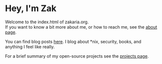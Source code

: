 # Hey, I'm Zak

Welcome to the index.html of zakaria.org.  
If you want to know a bit more about me, or how to reach me, see the [about page](/about.html).

You can find blog posts [here](/posts/). I blog about \*nix, security, books, and anything I feel like really.  

For a brief summary of my open-source projects see the [projects page](/projects.html).

